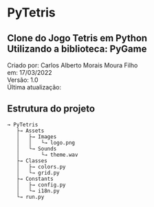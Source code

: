 # PyTetris
Clone do Jogo Tetris em Python<br />
Utilizando a biblioteca: PyGame
--
Criado por: Carlos Alberto Morais Moura Filho<br />
em: 17/03/2022<br />
Versão: 1.0<br />
Última atualização: 

## Estrutura do projeto
```
→ PyTetris
   ├→ Assets
   │   ├→ Images
   │   │   └→ logo.png
   │   └→ Sounds
   │       └→ theme.wav
   ├→ Classes
   │   ├→ colors.py
   │   └→ grid.py
   ├→ Constants
   │   ├→ config.py
   │   └→ i18n.py
   └→ run.py
```